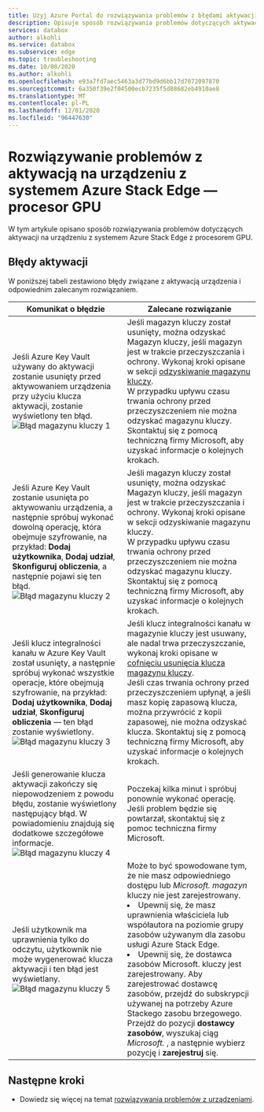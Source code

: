 ```yaml
---
title: Użyj Azure Portal do rozwiązywania problemów z błędami aktywacji związanych z Azure Stack EDGE Pro z procesorem GPU | Microsoft Docs
description: Opisuje sposób rozwiązywania problemów dotyczących aktywacji procesora GPU w programie Azure Stack Edge i problemów związanych z magazynem kluczy.
services: databox
author: alkohli
ms.service: databox
ms.subservice: edge
ms.topic: troubleshooting
ms.date: 10/08/2020
ms.author: alkohli
ms.openlocfilehash: e93a7fd7aec5463a3d77bd9d6bb17d7072097870
ms.sourcegitcommit: 6a350f39e2f04500ecb7235f5d88682eb4910ae8
ms.translationtype: MT
ms.contentlocale: pl-PL
ms.lasthandoff: 12/01/2020
ms.locfileid: "96447630"
---
```

# <a name="troubleshoot-activation-issues-on-your-azure-stack-edge-pro-gpu-device"></a>Rozwiązywanie problemów z aktywacją na urządzeniu z systemem Azure Stack Edge — procesor GPU 

<!--[!INCLUDE [applies-to-skus](../../includes/azure-stack-edge-applies-to-all-sku.md)]-->

W tym artykule opisano sposób rozwiązywania problemów dotyczących aktywacji na urządzeniu z systemem Azure Stack Edge z procesorem GPU. 


## <a name="activation-errors"></a>Błędy aktywacji

W poniższej tabeli zestawiono błędy związane z aktywacją urządzenia i odpowiednim zalecanym rozwiązaniem.

| Komunikat o błędzie| Zalecane rozwiązanie |
|------------------------------------------------------|--------------------------------------|
| Jeśli Azure Key Vault używany do aktywacji zostanie usunięty przed aktywowaniem urządzenia przy użyciu klucza aktywacji, zostanie wyświetlony ten błąd. <br> ![Błąd magazynu kluczy 1](./media/azure-stack-edge-gpu-troubleshoot-activation/key-vault-error-1.png)  | Jeśli magazyn kluczy został usunięty, można odzyskać Magazyn kluczy, jeśli magazyn jest w trakcie przeczyszczania i ochrony. Wykonaj kroki opisane w sekcji [odzyskiwanie magazynu kluczy](../key-vault/general/key-vault-recovery.md#list-recover-or-purge-soft-deleted-secrets-keys-and-certificates). <br>W przypadku upływu czasu trwania ochrony przed przeczyszczeniem nie można odzyskać magazynu kluczy. Skontaktuj się z pomocą techniczną firmy Microsoft, aby uzyskać informacje o kolejnych krokach. |
| Jeśli Azure Key Vault zostanie usunięta po aktywowaniu urządzenia, a następnie spróbuj wykonać dowolną operację, która obejmuje szyfrowanie, na przykład: **Dodaj użytkownika**, **Dodaj udział**, **Skonfiguruj obliczenia**, a następnie pojawi się ten błąd. <br> ![Błąd magazynu kluczy 2](./media/azure-stack-edge-gpu-troubleshoot-activation/key-vault-error-2.png)    | Jeśli magazyn kluczy został usunięty, można odzyskać Magazyn kluczy, jeśli magazyn jest w trakcie przeczyszczania i ochrony. Wykonaj kroki opisane w sekcji odzyskiwanie magazynu kluczy. <br>W przypadku upływu czasu trwania ochrony przed przeczyszczeniem nie można odzyskać magazynu kluczy. Skontaktuj się z pomocą techniczną firmy Microsoft, aby uzyskać informacje o kolejnych krokach. |
| Jeśli klucz integralności kanału w Azure Key Vault został usunięty, a następnie spróbuj wykonać wszystkie operacje, które obejmują szyfrowanie, na przykład: **Dodaj użytkownika**, **Dodaj udział**, **Skonfiguruj obliczenia** — ten błąd zostanie wyświetlony. <br> ![Błąd magazynu kluczy 3](./media/azure-stack-edge-gpu-troubleshoot-activation/key-vault-error-3.png) | Jeśli klucz integralności kanału w magazynie kluczy jest usuwany, ale nadal trwa przeczyszczanie, wykonaj kroki opisane w [cofnięciu usunięcia klucza magazynu kluczy](/powershell/module/az.keyvault/undo-azkeyvaultkeyremoval). <br>Jeśli czas trwania ochrony przed przeczyszczeniem upłynął, a jeśli masz kopię zapasową klucza, można przywrócić z kopii zapasowej, nie można odzyskać klucza. Skontaktuj się z pomocą techniczną firmy Microsoft, aby uzyskać informacje o kolejnych krokach. |
| Jeśli generowanie klucza aktywacji zakończy się niepowodzeniem z powodu błędu, zostanie wyświetlony następujący błąd. W powiadomieniu znajdują się dodatkowe szczegółowe informacje. <br> ![Błąd magazynu kluczy 4](./media/azure-stack-edge-gpu-troubleshoot-activation/key-vault-error-4.png)   | Poczekaj kilka minut i spróbuj ponownie wykonać operację. Jeśli problem będzie się powtarzał, skontaktuj się z pomoc techniczna firmy Microsoft. |
| Jeśli użytkownik ma uprawnienia tylko do odczytu, użytkownik nie może wygenerować klucza aktywacji i ten błąd jest wyświetlany. <br> ![Błąd magazynu kluczy 5](./media/azure-stack-edge-gpu-troubleshoot-activation/key-vault-error-5.png) | Może to być spowodowane tym, że nie masz odpowiedniego dostępu lub  *Microsoft. magazyn* kluczy nie jest zarejestrowany.<li>Upewnij się, że masz uprawnienia właściciela lub współautora na poziomie grupy zasobów używanym dla zasobu usługi Azure Stack Edge.</li><li>Upewnij się, że dostawca zasobów Microsoft. kluczy jest zarejestrowany. Aby zarejestrować dostawcę zasobów, przejdź do subskrypcji używanej na potrzeby Azure Stackego zasobu brzegowego. Przejdź do pozycji **dostawcy zasobów**, wyszukaj ciąg *Microsoft.* , a następnie wybierz pozycję i **zarejestruj** się.</li> |

## <a name="next-steps"></a>Następne kroki

- Dowiedz się więcej na temat [rozwiązywania problemów z urządzeniami](azure-stack-edge-gpu-troubleshoot.md).